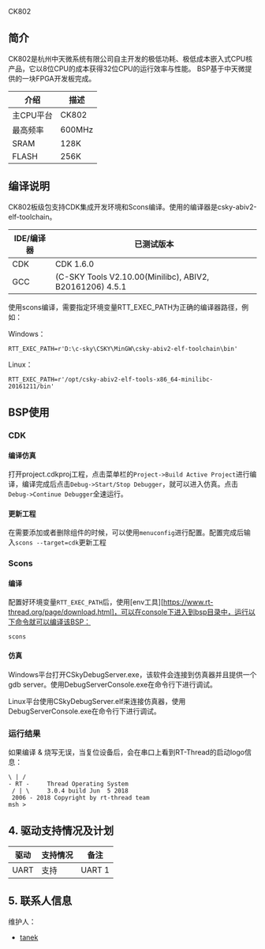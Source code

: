 CK802

## 简介

CK802是杭州中天微系统有限公司自主开发的极低功耗、极低成本嵌入式CPU核产品，它以8位CPU的成本获得32位CPU的运行效率与性能。 BSP基于中天微提供的一块FPGA开发板完成。

| 介绍 | 描述 |
| ---- | ---- |
| 主CPU平台 | CK802 |
| 最高频率 | 600MHz |
| SRAM | 128K |
| FLASH | 256K |

## 编译说明

CK802板级包支持CDK集成开发环境和Scons编译。使用的编译器是csky-abiv2-elf-toolchain。

| IDE/编译器 | 已测试版本 |
| ---------- | --------- |
| CDK | CDK 1.6.0 |
| GCC | (C-SKY Tools V2.10.00(Minilibc), ABIV2, B20161206) 4.5.1 |

使用scons编译，需要指定环境变量RTT_EXEC_PATH为正确的编译器路径，例如：

Windows：

```shell
RTT_EXEC_PATH=r'D:\c-sky\CSKY\MinGW\csky-abiv2-elf-toolchain\bin'
```

Linux：

```shell
RTT_EXEC_PATH=r'/opt/csky-abiv2-elf-tools-x86_64-minilibc-20161211/bin'
```



## BSP使用

### CDK
#### 编译仿真
打开project.cdkproj工程，点击菜单栏的`Project->Build Active Project`进行编译，编译完成后点击`Debug->Start/Stop Debugger`，就可以进入仿真。点击`Debug->Continue Debugger`全速运行。
#### 更新工程
在需要添加或者删除组件的时候，可以使用`menuconfig`进行配置。配置完成后输入`scons --target=cdk`更新工程
### Scons

#### 编译

配置好环境变量`RTT_EXEC_PATH`后，使用[env工具][https://www.rt-thread.org/page/download.html]，可以在console下进入到bsp目录中，运行以下命令就可以编译该BSP：
```
scons
```

#### 仿真

Windows平台打开CSkyDebugServer.exe，该软件会连接到仿真器并且提供一个gdb server。使用DebugServerConsole.exe在命令行下进行调试。

Linux平台使用CSkyDebugServer.elf来连接仿真器，使用DebugServerConsole.exe在命令行下进行调试。

### 运行结果

如果编译 & 烧写无误，当复位设备后，会在串口上看到RT-Thread的启动logo信息：

```
\ | /
- RT -     Thread Operating System
 / | \     3.0.4 build Jun  5 2018
 2006 - 2018 Copyright by rt-thread team
msh >
```

## 4. 驱动支持情况及计划

| 驱动 | 支持情况  | 备注 |
| ------ | ----  | ------ |
| UART | 支持 | UART 1 |


## 5. 联系人信息

维护人：

- [tanek](https://github.com/TanekLiang)